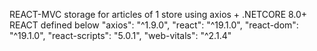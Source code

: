 REACT-MVC
storage for articles of 1 store using axios + .NETCORE 8.0+ REACT defined below
   "axios": "^1.9.0",
    "react": "^19.1.0",
    "react-dom": "^19.1.0",
    "react-scripts": "5.0.1",
    "web-vitals": "^2.1.4"
